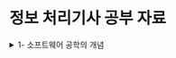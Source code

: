 # 정보 처리기사 공부 자료

<details>
    <summary>1- 소프트웨어 공학의 개념</summary>
1-1) 소프트웨어의 특징<br>
상품성, 복잡성, 변경 가능성, 복제성<br><br>
1-2) 시스템의 개요와 기본요소<br>
입력, 처리, 출력, 제어, 피드백으로 구성(그림 암기)<br>
<img src="https://github.com/sc11046/Capstone/assets/121782720/eb9ab375-6ff5-467d-91f5-93424ca60cf0" width="400" height="300"/><br><br>
1-3) 소프트웨어의 위기<br>
원인 : 개발 비용 증가, 유지 보수 비용<br><br>
2) 소프트웨어 공학<br>
신뢰성 중요<br>

<details>
    <summary>2- 재공학</summary>
1)재공학<br>
1-1) 소프트웨어 재공학의 장점, 목표, 과정<br>
장점: 프로젝트 실패 위험 감소<br>
목표 유지보수성 향상이 최우선 (잘바꿔서 써먹자)<br>
과정 : 분석->구성->역공학->이식<br><br>
2) 역공학<br>
기존의 있는 것을 재문서화 하는 것<br><br>
3) CASE<br>
소프트엔지니어링을 돕는 자동화 도구<br>
3-1) 기능<br>
개발 신속, 정확 품질 향상<br>
소프트웨어 생명 주기의 전체 단계 연결<br>
시스템의 문서화 및 명세화<br>
개발단계의 표준화<br>
3-2) 장점<br>
비용 절약, 생산성 향상<br>
3-3) 분류<br>
상위 : 요구분석 설계 지원<br>
하위 : 코드 작성, 테스트, 문서화<br>
통합 : 소프트웨어 개발 주기 전체 과정 지원 관리<br><br>
3-4) 요구사항 분석을 위한 CASE도구<br>
SADT : SotfTech사에서 개발 된 CASE를 도와주는 소프트웨어 툴, 시스템 정의, 소프트웨어 요구사항 분석 및 설계 도구, <br>구조적 요구분석을 하기 위해 블록 다이어 그램을 채택하는 자동화 도구<br>

<details>
    <summary>3- 소프트웨어 개발 방법론</summary>
1) 소프트웨어 설계 방법론<br>
1-1) 소프트웨어 생명주기<br>
타당성 검토-> 개발 계획-> 요구사항 분석-> 설계->구현->테스트->운용->유지보수<br>
1-2) 폭포수 모형의 개요(고전적 생명주기 모형)<br>	
Boehm이 제시, 소규모 소프트웨어 개발에 적합 수정이 어려움<br>
1-3) 나선형 모형 (Spiral 모형) 그림 자주 출제<br>
Boehm이 제시, 위험을 관리하고 최소화가 목적<br>
나선을 따라 돌면서 개발 순서를 반복하여 수행하는 점진적 방식으로 누락된 요구사항을 추가 할 수 있음<br>
<img src="https://github.com/sc11046/Capstone/assets/121782720/977b2ee3-2f45-4f4a-9750-c1e00aa54cbf" width="400" height="300"/><br>
계획 수립-> 위험 분석-> 개발 및 검증-> 고객 평가 <br>
1-4) 하향식과 상향식 설계<br>
하향식 설계 : 제일 상위에 있는 Main User Function에서 시작해 기능을 하위 기능들로 나눠가면서 설계하는 방식 (뿌리->곁가지)<br>
상향식 설계 : 가장 기본적인 컴포넌트를 먼저 설계한 다음 이것을 사용하는 상위 수준의 컴포넌트 설계하는 방식 <br>
1-5) 프로토타입 모형의 개요<br>
개발될 시스템의 견본을 미리 만들어 최종 결과물을 예측하는 모형<br>
개발이 완료되고 문제점을 알 수 있는 폭포수 모형의 단점을 보완하기위한 모형으로 요구사항을 충실히 반영 가능<br>
1- 6) HIPO<br>
입력->처리->출력로 구성되는 시스템 분석 및 설계 시스템 문서화용 기법<br>
가시적 도표(전체적인 기능과 흐름을 볼 수 있음), 총체적 다이어그램, 세부적 다이어그램으로 구성<br>
하향식 소프트웨어 개발을 위한 문서화 도구<br>
1-7) V-모델<br>
폭포수 모형에 시스템 검증과 테스트 작업을 강조한 모델<br>
(그림필수 기억)<br>
<img src="https://github.com/sc11046/Capstone/assets/121782720/7bcc059a-8b6e-4104-ad07-55fece1c8a3e" width="600" height="300"/><br><br>
2) 애자일 개발 방법론<br>
실제로 목표하는대로 만들어 졌는가만 확인하는 방법<br>
종류 : 익스트림 프로그래밍(XP), 스크럼, 린, DSDM, FDD, Crystal, ASD, DAD<br><br>
3) XP<br>
아주 빨리 양질의 소프트웨어 만드는 것<br>
소통, 단순성, 피드백, 용기, 존중<br>
3-1) XP과정<br>
<img src="https://github.com/sc11046/Capstone/assets/121782720/d18b020d-3012-4c11-b7d1-de70f9e0ef33" width="600" height="300"/><br>
Spike : 요구사항 확인<br>
User Stories : 사용자의 요구사항을 시나리오로 표현<br>
Release planing : 몇개의 스토리가 적용되어 부분적으로 기능이 완료된 제품을 제공하는것<br>
iteration : 하나의 릴리즈를 세분화한 단위1~3주 단위로 진행 새로운 요구사항이 들어가는 과정 <br>
Aceeptance Test : 테스트를 통해 만들어지는 것을 확인<br>
Small Release : 작은 단위로 실행할 수 있도록 만드는 것<br>
3-2) XP의 12가지 실천사항<br>
짝프로그래밍 : 한 사람은 개발, 한 사람은 테스트<br>
Planing Game : 게임처럼 선수와 규칙, 목표를 두고 기획<br>
Test Driven : 실제 코드 작성 전 단위 테스트부터 작성 및 수행<br>
Whole Team : 고객 즉 사용자가 프로젝트 팀원으로 속하는 것<br>
Continous integration : 상시 빌드 및 배포상태 유지<br>
Design Improvement : 기븐 변경없이 중복성/복장성 제거<br>
Small Releases : 짧은 주기로 잦은 릴리즈를 함으로써 고객이 변경사항을 볼 수 있게 함<br>
Coding Standards : 소스 코드 작성 포맷과 규칙을 작성<br>
Collective Code Ownership : 팀의 누구라도 코드 수정가능<br>
Simple Design : 가능한 간결한 디자인 상태 유지<br>
Systm Metaphor : 최종적으로 개발되어야 할 시스템의 구조 기술<br>
Sustainable Pace : 개발자에게 너무 과도한 업무 x<br>
3-3) 효과적인 프로젝트 관리를 위한 3대 요소<br>
사람 - 인적 자원<br>
문제 - 문제 인식<br>
프로세스 - 작업 계획<br>

<details>
    <summary>4- SCRUM</summary>
1) 기본 원리<br>
<img src="https://github.com/sc11046/Capstone/assets/121782720/75ae51e0-74ef-4819-80b3-ced41d234404" width="600" height="300"/><br>
기능 협업을 기준으로 배치된 팀은 스프린트(30일) 단위로 소프트웨어를 개발<br>
요구사항, 아키텍처, 설계가 프로젝트 전반에 걸쳐 잘 나와야함<br><br>
2) 역할<br>
제품 책임자 : 개발 담당자, 요구사항 파악 후 기능 목록 작성, 우선순위 설정<br>
스크럼 마스터 : 업부 배분만 함, 감독의 느낌<br>
스크럼 팀 : 이외 나머지 팀원 기능을 작업 단위로 분류<br>

<details>
    <summary>5- 현행 시스템 분석</summary>
1)현행 시스템 분석<br>
1-1) 정의와 목적<br>
개발시스템의 개발 범위 이행 방향 확인 가능<br>
1-2) 현행 시스템 파악 절차<br>
1단계 (시스템 구성 파악(회사 조직, 흐름) - 시스템 기능 파악(부서의 대한 기능) )<br>
2단계 (아키텍처(회사의 구성 파악) - 소프트웨어 구성 파악))<br>
3단계 (시스테메 하드웨어 현황 파악 - 네트워크 구성 파악)<br>
1-3) 시스템 아키텍처<br>
시스템 내에서 각각의 구조와 구성 서로 어떻게 움직이는지 짜놓은 것<br>
핵심적인 것이 무엇인지 파악<br>
시스템 전체 구조, 행위, 원리가 어떻게 작동되는지 설명하는 틀 전체적인 조직도<br>
시스템 아키텍처<->소프트웨어 아키텍처 -> 소프트웨어 상세 설계 (상호작용)<br><br>
2) 시스템 및 인터페이스 현황 파악<br>
2-1) 시스템 구성 파악<br>
조직내에 업무를 파악 할 수 있도록 하며, 시스템 내 명칭, 기능 등 주요 기능 명시<br>
2-2) 시스템 기능 파악<br>
각각의 시스템의 기능별로 구분<br>
2-3) 인터페이스 현황 파악<br>
각각의 시스템이 타 단위 업무 시스템과 서로 주고받는 데이터의 연계유형<br>
2-4) EAI<br>
기업 내 모든 어플리케이션 통합 <br>
2-5) FEP(전위처리기)<br>
입력 데이터를 프로세스가 처리하기전에 미리 처리해 시간 단축<br><br>
3) 소프트웨어, 하드웨어, 네트워크 현황 파악<br>
3-1) 소프트웨어 구성 파악<br>
내부의 있는 업무 처리용 소프트웨어의 품명, 용도, 라이선스 방식 파악<br>
3-2) 하드웨어 구성 파악<br>
회사의 설치되어있는 컴퓨터 사양, 서버 이중화 확인<br><br>
4) 플랫폼<br>
기반 시설, 즉 소프트웨어를 만들기 위한 기반<br>
JAVA기반, NET기반 등<br>
4-1) 플랫폼 성능 특성 분석<br>
플랫폼 성능을 파악하고 개선 방향 제시<br>
특성 분석 항목 : 응답 시간. 가용성, 사용률<br>
4-2) 플랫폼 성능 특성 분석 방법<br>
기능테스트 : 현재 시스템 각각의 기능을 테스트<br>
사용자 인터뷰 : 플랫폼의 불편함을 인터뷰<br>
문서 점검 : 플랫폼과 유사한 플랫폼의 기능 자료 분석<br><br>
5) 현행 시스템의 OS분석<br>
안드로이드 기반인지 기반 분석<br>
5-1) 고려사항<br>
분석 항목 : OS종류와 버전, 패치 일자, 백업 주기 분석<br>
고려사항 : 가용성, 성능, 기술 지원, 주변기기, 구축 비용(TCO-돈얼마나 들지)<br>
메모리 누수 : SW가 정상 종료되지 않고 남아 있는 증상<br>
5-2) 오픈소스 라이선스 종류<br>
GNU : 정보를 돈주고 구매하는 것을 반대 ex)리눅스<br>
GUN GPLv1 : 소스 코드를 공개 하지않고 바이너리만 배포하는 것을 금지, 사용하기 쉬운 코드를 같이 배포<br>
BSD : 아무나 개작 가능 수정한 것을 제한 없이 배포 가능<br>
Apache 2.0 :  SW적용을 위해 제공하는 라이선스 ex) HADOOP<br><br>
6) 현행 시스템 DBMS 분석<br>
6-1)DBMS : 데이터 베이스 관리 하는 시스템<br>
종속성(강제해서 끌고 다니는 것)과 중복성의 문제를 해결하기 위해 제안된 시스템<br>
모든 응용 프로그램들이 데이터베이스를 공유 할 수 있도록 관리<br>
6-2) 현행 시스템 DBMS분석<br>
DBMS종류, 버전 등을 분석<br>
6-3) 고려사항<br>
가용성, 성능 기술지원, 상호 호환성, 구축 비용<br>

<details>
    <summary>6- 요구 사항 개발</summary>
1) 요구사항 개발<br>
요구하는 것을 정확히 파악<br>
1-1) 요구공학<br>
원하는 것을 어떻게 하면 뽑아 낼 수 있는지<br>
자료 흐름도, 자료 사전 등을 활용해 소단위 명세서로 구축 (세분화해서 파악)<br>
1-2) 요구공학 목적<br>
고객과 개발자간의 의사소통의 도구로 활용<br>
누락 방지, 상호 이해 오류 제거<br>
요구사항 변경 이력 관리를 통해 개발 비용 및 시간 절약<br>
1-3) 요구사항 베이스라인<br>
이해 관계자간의 협의에 의해 결정되야함 기준선에 맞게 개발해야됨<br>
1-4) 요구공학 프로세스<br>
요구사항 분석해 검증하는 진행 순서 의미<br>
요구사항을 체계적으로 도출해야됨<br>
결과를 명세서에 정리 <br>
경제성, 기술성, 적법성, 대안성 등 타당성 조사가 선행되어야 함<br>
1-5) SWEBOK에 따른 요구사항 개발 프로세스<br>
요구사항 추출->요구사항 분석->요구사항 명세->요구사항 검증<br>
1-6) 요구사항 도출<br>
소프트웨어가 해결해야되는 문제 이해와 현재 상태 파악<br>
문제 정의 후 문제 해결과 목표를 도출<br>
이해관계자가 식별되며 개발팀과 고객도 포함<br>
요구사항 도출기법(시험 나옴) : 고객의 발표, 문서 조사, 설문, 업무 절차 및 양식 조사,<br>
브레인스토밍, 워크숍, 인터뷰, 관찰 및 모델의 프로토타이핑, Use Case, 벤치마킹, BPR(업무 재설계),RFP(제안요청서)<br>
1-7) 요구사항 분석<br>
요구사항이 실제 무엇인지 걸러내는 단계<br>
요구분석을 위한 기법 : 사용자 의건 청취, 사용자 인터뷰, 현재 사용중인 각종 문서 분석과 중재, 관찰 및 모델 작성 기술, 설문 조사를 통한 의견 수렴<br>
1-8) 요구사항 분석 단계 <br>
문제인식 : 인터뷰, 설문 조사 등 을 활용해 요구 사항 파악<br>
전개 : 파악한 문제를 자세히 조사하는 작업<br>
평가와 종합 : 요구들을 다이어그램이나 자동화 도구를 이용해 종합하는 과정<br>
검토 : 요구분석 작업의 내용을 검토, 재정리하는 과정<br>
문서화 : 요구사항 분석 내용을 문서로 만드는 단계<br>
1-9) 요구사항 분류<br>
기술 내용에 따른 분류 : 기능 요구사항, 비기능(기능을 서포트) 요구사항<br>
1-10) 요구 사항 분류 기준<br>
요구사항 중 우선순위 여부 확인<br>
1-11) 기능적 요구사항 vs 비기능적 요구사항<br>
기능적 요구사항 : 실제로 어떻게 동작하는지 <br>
비기능적 요구사항 : 부수적으로 필요한 것 ,성능, 보안, 품질 , 안정성<br>
1-12) 요구사항 명세 기법<br>
		정형 명세(정해짐)	비정형 명세(안 정해짐)<br>
기법  수학적/모델링 기반		상태/기능/객체 중심 명세 기법, 자연어 기반<br>
종류  Z, VDM,LOTOS,CSP,CCS 	FSM,SADT,USECASE<br>
장점 시스템 요구 특성 간결		명세 작성 이해 용이, 의사소통 방법 다양<br>
단점 낮은 이해도 이해관계자 부담  불충분한 명세 가능 모호성<br>
1-13) 요구사항 명세 속성(시험 가능성)<br>
정확성, 명확성, 완전성, 일관성, 수정 용이성, 추적성<br>
1-14) 요구사항 확인<br>
요구사항 분석 단계이후 문서로 만들어진 내용을 확인하고 검증하는 단계<br>
요구사항 관리 도구의 필요성(시험 가능성) : 요구사항 변경으로 인한 비용 편익 분석, 요구사항 변경의 추적, 변경에 따른 영향 평가<br>
1-15) 형상 관리<br>
개발 단계에서 도출되는 프로그램, 문서, 데이터 등 모든 자료의 변경을 관리 함으로써 버전 관리를 하는 것<br>
1-16) 요구사항 할당<br>
요구사항 분석 후 각각 필요한 위치에 할당<br>
1-17) 정형 분석<br>
구문과 형식적으로 정의된 의미를 지닌 언어로 요구사항 표현<br><br>
2) 요구사항 확인 기법<br>
2-1) 확인 기법 종류<br>
프로토타이핑, 모델 검증, 요구사항 검토, 인수 테스트<br>
2-2) 프로토 타이핑<br>
요구사항을 토대로 프로토타입을 제작해 대상 시스템과 비교하면서 개발 중에 도출되는 요구사항을 재작성<br>
절차 : 요구사항 분석 단계-> 프로토타입 설계단계 -> 프로토타입 개발 단계-> 고객의 평가 단계-> 프로토타입 정제 단계->완제품 생산 단계<br>
장점 : 피드백 가능, 빠른 반복 제작을 통해 발전 가능<br>
단점 : 품질이 구림, 비용 발생<br>
2-3) 모델 검증<br>
모델의 품질을 검증<br>
정적 분석: 코드 확인, 일관성있는지 확인<br>
동적 분석: 실행 해서 확인<br>
2-4) 인수 테스트<br>
실제 고객에게 전달하고 요구사항이 맞는지 확인<br>
종류 : 계약 인수, 규정 인수, 알파 검사, 베타 검사, 사용자 인수 테스트 , 운영 인수 테스트<br>







